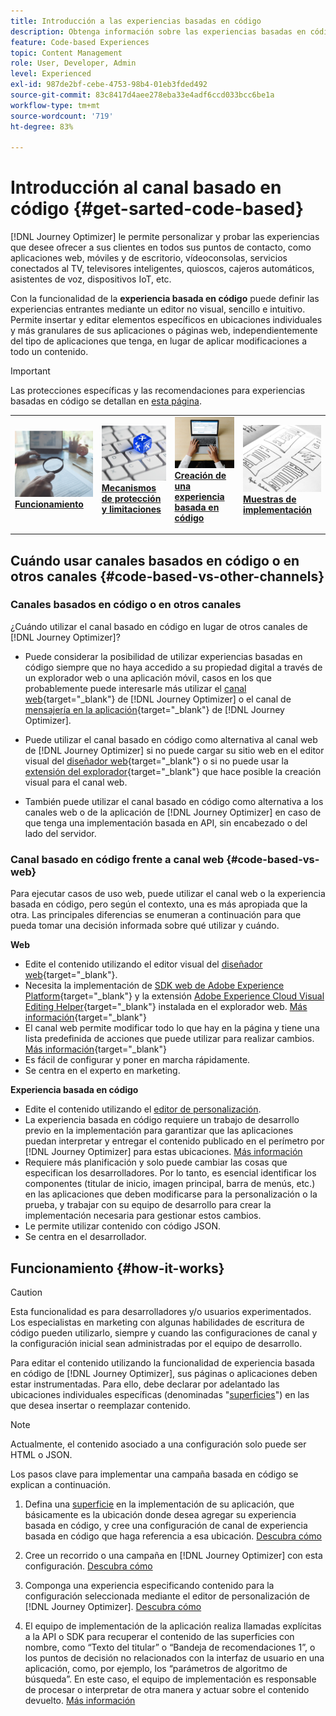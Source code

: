 ```yaml
---
title: Introducción a las experiencias basadas en código
description: Obtenga información sobre las experiencias basadas en código en Journey Optimizer
feature: Code-based Experiences
topic: Content Management
role: User, Developer, Admin
level: Experienced
exl-id: 987de2bf-cebe-4753-98b4-01eb3fded492
source-git-commit: 83c8417d4aee278eba33e4adf6ccd033bcc6be1a
workflow-type: tm+mt
source-wordcount: '719'
ht-degree: 83%

---
```


# Introducción al canal basado en código {#get-sarted-code-based}

[!DNL Journey Optimizer] le permite personalizar y probar las experiencias que desee ofrecer a sus clientes en todos sus puntos de contacto, como aplicaciones web, móviles y de escritorio, vídeoconsolas, servicios conectados al TV, televisores inteligentes, quioscos, cajeros automáticos, asistentes de voz, dispositivos IoT, etc.

Con la funcionalidad de la **experiencia basada en código** puede definir las experiencias entrantes mediante un editor no visual, sencillo e intuitivo. Permite insertar y editar elementos específicos en ubicaciones individuales y más granulares de sus aplicaciones o páginas web, independientemente del tipo de aplicaciones que tenga, en lugar de aplicar modificaciones a todo un contenido.

<!--[!DNL Journey Optimizer] allows you to compose and deliver content on any inbound device in a developer-focused workflow. You can leverage all the personalization capabilities, and preview what will be published. The content can be static (images, text, JSON, HTML) or dynamic (offers, decisions, recommendations). You can also insert custom content actions in your omni-channel journeys.-->

>[!IMPORTANT]
>
>Las protecciones específicas y las recomendaciones para experiencias basadas en código se detallan en [esta página](code-based-prerequisites.md).


<!--Discover the detailed steps to create a code-based campaign in this video.-->

<table style="table-layout:fixed"><tr style="border: 0;">
<td>
<a href="#how-it-works">
<img alt="Posible cliente" src="../assets/do-not-localize/privacy-audit.jpeg">
</a>
<div><a href="#how-it-works"><strong>Funcionamiento</strong>
</div>
<p>
</td>
<td>
<a href="code-based-prerequisites.md">
<img alt="Validación" src="../assets/do-not-localize/web-prerequisites.jpg">
</a>
<div>
<a href="code-based-prerequisites.md"><strong>Mecanismos de protección y limitaciones</strong></a>
</div>
<p>
</td>
<td>
<a href="create-code-based.md#create-code-based-campaign">
<img alt="Poco frecuente" src="../assets/do-not-localize/web-create.jpg">
</a>
<div>
<a href="create-code-based.md#create-code-based-campaign"><strong>Creación de una experiencia basada en código</strong></a>
</div>
<p></td>
<td>
<a href="code-based-implementation-samples.md">
<img alt="Validación" src="../assets/do-not-localize/web-design.jpg">
</a>
<div>
<a href="code-based-implementation-samples.md"><strong>Muestras de implementación</strong></a>
</div>
<p>
</td>
</tr></table>

<!--[Learn how to create a code-based campaign in this video](#video)-->

## Cuándo usar canales basados en código o en otros canales {#code-based-vs-other-channels}

### Canales basados en código o en otros canales

¿Cuándo utilizar el canal basado en código en lugar de otros canales de [!DNL Journey Optimizer]?

* Puede considerar la posibilidad de utilizar experiencias basadas en código siempre que no haya accedido a su propiedad digital a través de un explorador web o una aplicación móvil, casos en los que probablemente puede interesarle más utilizar el [canal web](../web/get-started-web.md){target="_blank"} de [!DNL Journey Optimizer] o el canal de [mensajería en la aplicación](../in-app/get-started-in-app.md){target="_blank"} de [!DNL Journey Optimizer].

* Puede utilizar el canal basado en código como alternativa al canal web de [!DNL Journey Optimizer] si no puede cargar su sitio web en el editor visual del [diseñador web](../web/edit-web-content.md#work-with-web-designer){target="_blank"} o si no puede usar la [extensión del explorador](../web/web-prerequisites.md#visual-authoring-prerequisites){target="_blank"} que hace posible la creación visual para el canal web.

* También puede utilizar el canal basado en código como alternativa a los canales web o de la aplicación de [!DNL Journey Optimizer] en caso de que tenga una implementación basada en API, sin encabezado o del lado del servidor.

### Canal basado en código frente a canal web {#code-based-vs-web}

Para ejecutar casos de uso web, puede utilizar el canal web o la experiencia basada en código, pero según el contexto, una es más apropiada que la otra. Las principales diferencias se enumeran a continuación para que pueda tomar una decisión informada sobre qué utilizar y cuándo.

**Web**

* Edite el contenido utilizando el editor visual del [diseñador web](../web/edit-web-content.md#work-with-web-designer){target="_blank"}.
* Necesita la implementación de [SDK web de Adobe Experience Platform](https://experienceleague.adobe.com/docs/platform-learn/implement-web-sdk/overview.html?lang=es){target="_blank"} y la extensión [Adobe Experience Cloud Visual Editing Helper](https://chrome.google.com/webstore/detail/adobe-experience-cloud-vi/kgmjjkfjacffaebgpkpcllakjifppnca){target="_blank"} instalada en el explorador web. [Más información](../web/web-prerequisites.md){target="_blank"}
* El canal web permite modificar todo lo que hay en la página y tiene una lista predefinida de acciones que puede utilizar para realizar cambios. [Más información](../web/edit-web-content.md#work-with-web-designer){target="_blank"}
* Es fácil de configurar y poner en marcha rápidamente.
* Se centra en el experto en marketing.

**Experiencia basada en código**

* Edite el contenido utilizando el [editor de personalización](create-code-based.md#edit-code).
* La experiencia basada en código requiere un trabajo de desarrollo previo en la implementación para garantizar que las aplicaciones puedan interpretar y entregar el contenido publicado en el perímetro por [!DNL Journey Optimizer] para estas ubicaciones. [Más información](code-based-configuration.md#surface-definition)
* Requiere más planificación y solo puede cambiar las cosas que especifican los desarrolladores. Por lo tanto, es esencial identificar los componentes (titular de inicio, imagen principal, barra de menús, etc.) en las aplicaciones que deben modificarse para la personalización o la prueba, y trabajar con su equipo de desarrollo para crear la implementación necesaria para gestionar estos cambios.
* Le permite utilizar contenido con código JSON.
* Se centra en el desarrollador.

## Funcionamiento {#how-it-works}

>[!CAUTION]
>
>Esta funcionalidad es para desarrolladores y/o usuarios experimentados. Los especialistas en marketing con algunas habilidades de escritura de código pueden utilizarlo, siempre y cuando las configuraciones de canal y la configuración inicial sean administradas por el equipo de desarrollo.

Para editar el contenido utilizando la funcionalidad de experiencia basada en código de [!DNL Journey Optimizer], sus páginas o aplicaciones deben estar instrumentadas. Para ello, debe declarar por adelantado las ubicaciones individuales específicas (denominadas &quot;[superficies](code-based-configuration.md#surface-definition)&quot;) en las que desea insertar o reemplazar contenido.

>[!NOTE]
>
>Actualmente, el contenido asociado a una configuración solo puede ser HTML o JSON.

Los pasos clave para implementar una campaña basada en código se explican a continuación.

1. Defina una [superficie](code-based-configuration.md#surface-definition) en la implementación de su aplicación, que básicamente es la ubicación donde desea agregar su experiencia basada en código, y cree una configuración de canal de experiencia basada en código que haga referencia a esa ubicación. [Descubra cómo](code-based-configuration.md#create-code-based-configuration)

1. Cree un recorrido o una campaña en [!DNL Journey Optimizer] con esta configuración. [Descubra cómo](create-code-based.md#create-code-based-campaign)

1. Componga una experiencia especificando contenido para la configuración seleccionada mediante el editor de personalización de [!DNL Journey Optimizer]. [Descubra cómo](create-code-based.md#edit-code)

1. El equipo de implementación de la aplicación realiza llamadas explícitas a la API o SDK para recuperar el contenido de las superficies con nombre, como “Texto del titular” o “Bandeja de recomendaciones 1”, o los puntos de decisión no relacionados con la interfaz de usuario en una aplicación, como, por ejemplo, los “parámetros de algoritmo de búsqueda”. En este caso, el equipo de implementación es responsable de procesar o interpretar de otra manera y actuar sobre el contenido devuelto. [Más información](code-based-implementation-samples.md)

